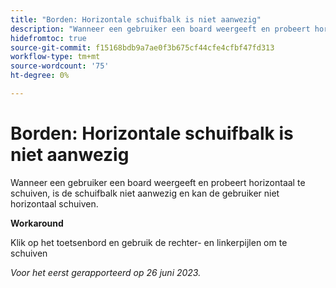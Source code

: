 ```yaml
---
title: "Borden: Horizontale schuifbalk is niet aanwezig"
description: "Wanneer een gebruiker een board weergeeft en probeert horizontaal te schuiven, is de schuifbalk niet aanwezig en kan de gebruiker niet horizontaal schuiven."
hidefromtoc: true
source-git-commit: f15168bdb9a7ae0f3b675cf44cfe4cfbf47fd313
workflow-type: tm+mt
source-wordcount: '75'
ht-degree: 0%

---
```



# Borden: Horizontale schuifbalk is niet aanwezig

Wanneer een gebruiker een board weergeeft en probeert horizontaal te schuiven, is de schuifbalk niet aanwezig en kan de gebruiker niet horizontaal schuiven.

**Workaround**

Klik op het toetsenbord en gebruik de rechter- en linkerpijlen om te schuiven

_Voor het eerst gerapporteerd op 26 juni 2023._

